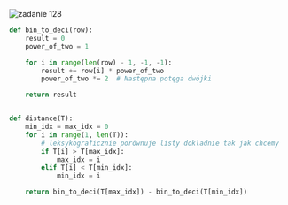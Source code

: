 <picture>
  <source srcset="../../srt/zbior_zadan/128.png" media="(prefers-color-scheme: light)">
  <source srcset="../../srt/zbior_zadan/black_128.png" media="(prefers-color-scheme: dark)">
  <img src="../../srt/zbior_zadan/black_128.png" alt="zadanie 128">
</picture>

```python
def bin_to_deci(row):
    result = 0
    power_of_two = 1

    for i in range(len(row) - 1, -1, -1):
        result += row[i] * power_of_two
        power_of_two *= 2  # Następna potęga dwójki

    return result


def distance(T):
    min_idx = max_idx = 0
    for i in range(1, len(T)):
        # leksykograficznie porównuje listy dokladnie tak jak chcemy
        if T[i] > T[max_idx]:
            max_idx = i
        elif T[i] < T[min_idx]:
            min_idx = i

    return bin_to_deci(T[max_idx]) - bin_to_deci(T[min_idx])

```
